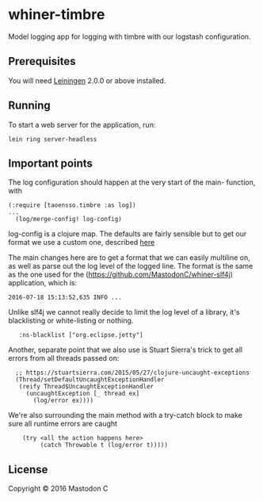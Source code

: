 # whiner-timbre

Model logging app for logging with timbre with our logstash configuration.

## Prerequisites

You will need [Leiningen][] 2.0.0 or above installed.

[leiningen]: https://github.com/technomancy/leiningen

## Running

To start a web server for the application, run:

    lein ring server-headless


## Important points


The log configuration should happen at the very start of the main- function, with

```
(:require [taoensso.timbre :as log])
...
  (log/merge-config! log-config)
```

log-config is a clojure map.  The defaults are fairly sensible but to get our format we use a custom one, described [here](https://github.com/MastodonC/whiner-timbre/blob/master/src/whiner/handler.clj#L36)

The main changes here are to get a format that we can easily multiline on, as well as parse out the log level of the logged line.
The format is the same as the one used for the (https://github.com/MastodonC/whiner-slf4j) application, which is:

```
2016-07-18 15:13:52,635 INFO ...
```

Unlike slf4j we cannot really decide to limit the log level of a library, it's blacklisting or white-listing or nothing.

```
   :ns-blacklist ["org.eclipse.jetty"]
```


Another, separate point that we also use is Stuart Sierra's trick to get all errors from all threads passed on:

```
  ;; https://stuartsierra.com/2015/05/27/clojure-uncaught-exceptions
  (Thread/setDefaultUncaughtExceptionHandler
   (reify Thread$UncaughtExceptionHandler
     (uncaughtException [_ thread ex]
       (log/error ex))))
```

We're also surrounding the main method with a try-catch block to make sure all runtime errors are caught

```
    (try <all the action happens here>
         (catch Throwable t (log/error t)))))
```


## License

Copyright © 2016 Mastodon C
